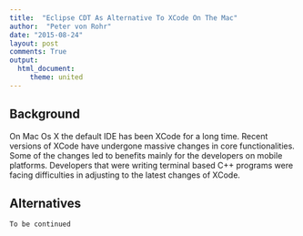```yaml
---
title:  "Eclipse CDT As Alternative To XCode On The Mac"
author:  "Peter von Rohr"
date: "2015-08-24" 
layout: post
comments: True
output: 
  html_document:
     theme: united
---
```


## Background
On Mac Os X the default IDE has been XCode for a long time. Recent versions of XCode have undergone massive changes in core functionalities. Some of the changes led to benefits mainly for the developers on mobile platforms. Developers that were writing terminal based C++ programs were facing difficulties in adjusting to the latest changes of XCode.


## Alternatives
`To be continued`
